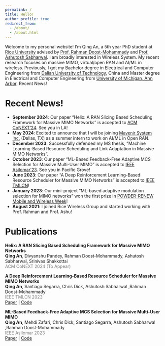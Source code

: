 ```yaml
---
permalink: /
title: Hello!
author_profile: true
redirect_from:
  - /about/
  - /about.html
---
```

Welcome to my personal website! I’m Qing An, a 5th year PhD student at [Rice University](https://eceweb.rice.edu/) advised by [Prof. Rahman Doost-Mohammady](http://doost.web.rice.edu/) and [Prof. Ashutosh Sabharwal](https://ashu.rice.edu/). I am broadly interested in Wireless System. My recent research focuses on massive MIMO, virtual/open RAN and AI/ML in wireless.
Previously, I got my Bachelor degree in Electrical and Computer Engineering from [Dalian University of Technology](https://en.dlut.edu.cn/), China and Master degree in Electrical and Computer Engineering from [University of Michigan, Ann Arbor](https://ece.engin.umich.edu/).
Recent News!

Recent News!
======
- **September 2024**: Our paper “Helix: A RAN Slicing Based Scheduling Framework for Massive MIMO Networks” is accepted to [ACM CoNEXT'24](https://conferences.sigcomm.org/co-next/2024/#!/home). See you in LA!
- **May 2024**: Excited to announce that I will be joining [Mavenir System Inc.](https://www.mavenir.com/) (Dallas, TX) as a summer intern to work on AI/ML in Open RAN.
- **December 2023**: Successfully defended my MS thesis, “Machine Learning-Based Resource Scheduling and Link Adaptation in Massive MIMO Networks”.
- **October 2023**: Our paper “ML-Based Feedback-Free Adaptive MCS Selection for Massive Multi-User MIMO” is accepted to [IEEE Asilomar'23](https://www.asilomarsscconf.org/). See you in Pacific Grove!
- **June 2023**: Our paper “A Deep Reinforcement Learning-Based Resource Scheduler for Massive MIMO Networks” is accepted to [IEEE TMLCN](https://www.comsoc.org/publications/journals/ieee-tmlcn)!
- **January 2023**: Our mini-project “ML-based adaptive modulation selection for MIMO networks” won the first prize in [POWDER-RENEW Mobile and Wireless Week](https://powderwireless.net/mww2023)!
- **August 2021**: I joined Rice Wireless Group and started working with Prof. Rahman and Prof. Ashu!

Publications
======
**Helix: A RAN Slicing Based Scheduling Framework for Massive MIMO Networks**<br>
**Qing An**, Divyanshu Pandey, Rahman Doost-Mohammady, Ashutosh Sabharwal, Srinivas Shakkottai<br>
<span style="color: grey;">ACM CoNEXT 2024 (To Appear)</span><br>

**A Deep Reinforcement Learning-Based Resource Scheduler for Massive MIMO Networks**<br>
**Qing An**, Santiago Segarra, Chris Dick, Ashutosh Sabharwal ,Rahman Doost-Mohammady<br>
<span style="color: grey;">IEEE TMLCN 2023</span><br>
[Paper](https://ieeexplore.ieee.org/document/10247079) | [Code](https://github.com/qingan27/SMART)

**ML-Based Feedback-Free Adaptive MCS Selection for Massive Multi-User MIMO**<br>
**Qing An**, Mehdi Zafari, Chris Dick, Santiago Segarra, Ashutosh Sabharwal ,Rahman Doost-Mohammady<br>
<span style="color: grey;">IEEE Asilomar 2023</span><br>
[Paper](https://ieeexplore.ieee.org/abstract/document/10476866) | [Code](https://github.com/qingan27/ML-Based-Feedback-Free-Adaptive-MCS-Selection-for-Massive-Multi-User-MIMO)
